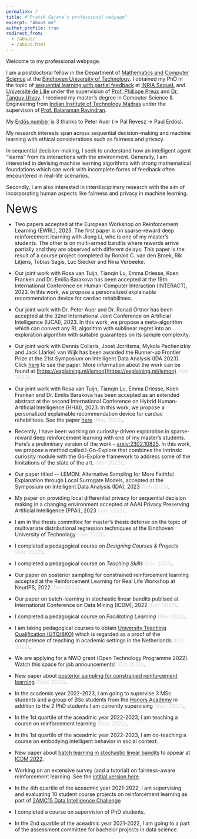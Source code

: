 ```yaml
---
permalink: /
title: #"Pratik Gajane's professional webpage"
excerpt: "About me"
author_profile: true
redirect_from: 
  - /about/
  - /about.html
---
```


Welcome to my professional webpage.

I am a postdoctoral fellow in the Department of [Mathematics and Computer Science](https://www.tue.nl/en/our-university/departments/mathematics-and-computer-science/) at the [Eindhoven University of Technology](https://www.tue.nl/en/). I obtained my PhD in the topic of [sequential learning with partial feedback](https://lilloa.univ-lille.fr/handle/20.500.12210/23555?locale-attribute=en) at [INRIA SequeL](https://team.inria.fr/sequel/) and [Université de Lille](https://www.univ-lille.fr/) under the supervision of [Prof. Philippe Preux](https://philippe-preux.github.io/) and [Dr. Tanguy Urvoy](https://www.linkedin.com/in/tanguy22/). I received my master’s degree in Computer Science & Engineering from [Indian Institute of Technology Madras](https://www.iitm.ac.in/) under the supervison of [Prof. Balaraman Ravindran](https://rbcdsai.iitm.ac.in/people/b-ravindran/).

My [Erdös number](https://www.oakland.edu/enp/) is 3 thanks to Peter Auer (-> Pal Revesz -> Paul Erdös).

My research interests span across sequential decision-making and machine learning with ethical considerations such as fairness and privacy.

In sequential decision-making, I seek to understand how an intelligent agent “learns” from its interactions with the environment. Generally, I am interested in devising machine learning algorithms with strong mathematical foundations which can work with incomplete forms of feedback often encountered in real-life scenarios. 

Secondly, I am also interested in interdisciplinary research with the aim of incorporating human aspects like fairness and privacy in machine learning.

<font size = 6> News </font>
* Two papers accepted at the European Workshop on Reinforcement Learning (EWRL), 2023. The first paper is on sparse-reward deep reinforcement learning with Jiong Li, who is one of my master’s students. The other is on multi-armed bandits where rewards arrive partially and they are observed with different delays. This paper is the result of a course project completed by Ronald C. van den Broek, Rik Litjens, Tobias Sagis, Luc Siecker and Nina Verbeeke.
  
* Our joint work with Rosa van Tuijn, Tianqin Lu, Emma Driesse, Koen Franken and Dr. Emilia Barakova has been accepted at the 19th International Conference on Human-Computer Interaction (INTERACT), 2023. In this work, we propose a personalized explainable recommendation device for cardiac rehabilitees.
* Our joint work with Dr. Peter Auer and Dr. Ronad Ortner has been accepted at the 32nd International Joint Conference on Artificial Intelligence (IJCAI), 2023. In this work, we propose a meta-algorithm which can convert any RL algorithm with sublinear regret into an exploration algorithm with suitable guarantees on its sample complexity.
* Our joint work with Dennis Collaris, Joost Jorritsma, Mykola Pechenizkiy and Jack (Jarke) van Wijk has been awarded the Runner-up Frontier Prize at the 21st Symposium on Intelligent Data Analysis (IDA 2023). Click [here](https://link.springer.com/chapter/10.1007/978-3-031-30047-9_7) to see the paper. More information about the work can be found at [https://explaining.ml/lemon](https://explaining.ml/lemon) <span style="color:lightgray"> (Apr 2023)</span>.
* Our joint work with Rosa van Tuijn, Tianqin Lu, Emma Driesse, Koen Franken and Dr. Emilia Barakova has been accepted as an extended abstract at the second International Conference on Hybrid Human-Artificial Intelligence (HHAI), 2023. In this work, we propose a personalized explainable recommendation device for cardiac rehabilitees. See the paper [here](https://pratikgajane.github.io/files/WeHeart.pdf) <span style="color:lightgray"> (May 2023)</span>.
* Recently, I have been working on curiosity-driven exploration in sparse-reward deep reinforcement learning with one of my master’s students. Here’s a preliminary version of the work – [arxiv:2302.10825](https://arxiv.org/abs/2302.10825). In this work, we propose a method called I-Go-Explore that combines the intrinsic curiosity module with the Go-Explore framework to address some of the limitations of the state of the art. <span style="color:lightgray"> (Mar 2023)</span>.
* Our paper titled -- LEMON: Alternative Sampling for More Faithful Explanation through Local Surrogate Models, accepted at the Symposium on Intelligent Data Analysis (IDA), 2023 <span style="color:lightgray"> (Feb 2023)</span>.
* My paper on providing local differential privacy for sequential decision making in a changing environment accepted at AAAI Privacy
Preserving Artificial Intelligence (PPAI), 2023 <span style="color:lightgray"> (Jan 2023)</span>.
* I am in the thesis committee for master’s thesis defense on the topic of multivariate distributional regression techniques at the Eindhoven University of Technology <span style="color:lightgray"> (Jan 2023)</span>.
* I completed a pedagogical course on _Designing Courses & Projects_ <span style="color:lightgray"> (Dec 2022)</span>.
* I completed a pedagogical course on _Teaching Skills_ <span style="color:lightgray"> (Dec 2022)</span>.
* Our paper on posterior sampling for constrained reinforcement learning accepted at the Reinforcement Learning for Real Life Workshop at NeurIPS,
2022 <span style="color:lightgray"> (Dec 2022)</span>.
* Our paper on batch-learning in stochastic linear bandits publised at International Conference on Data Mining (ICDM), 2022 <span style="color:lightgray">(Dec 2022)</span>.
* I completed a pedagogical course on _Facilitating Learning_ <span style="color:lightgray"> (Nov 2022)</span>.
* I am taking pedagogical courses to obtain [University Teaching Qualification (UTQ/BKO)](https://www.universiteitenvannederland.nl/files/documenten/Domeinen/Onderwijs/WUO%20Rapport%20BKO%20NL%202016.pdf) which is regarded as a proof of the competence of teaching in academic settings in the Netherlands <span style="color:lightgray">(Oct 2022)</span>.
* We are applying for a NWO grant (Open Technology Programme 2022). Watch this space for job announcements! <span style="color:lightgray">(Oct 2022)</span>.
* New paper about [posterior sampling for constrained reinforcement learning](https://arxiv.org/abs/2209.03596v1) <span style="color:lightgray">(Sept 2022)</span>.
* In the academic year 2022-2023, I am going to supervise 3 MSc students and a group of BSc students from the [Honors Academy](https://www.tue.nl/en/education/bachelor-college/honors-academy/) in addition to the 2 PhD students I am currently supervising <span style="color:lightgray">(Sept 2022)</span>.
* In the 1st quartile of the aceadmic year 2022-2023, I am teaching a course on reinforcement learning <span style="color:lightgray">(Sept 2022)</span>.  
* In the 1st quartile of the aceadmic year 2022-2023, I am co-teaching a course on embodying intelligent behavior in social context.
* New paper about [batch learning in stochastic linear bandits](https://arxiv.org/abs/2202.06657) to appear at [ICDM 2022](https://icdm22.cse.usf.edu/).
* Working on an extensive survey (and a tutorial) on fairness-aware reinforcement learning. See the [intitial version here](https://arxiv.org/abs/2205.10032).
* In the 4th quartile of the aceadmic year 2021-2022, I am supervising and evaluating 10 student course projects on reinforcement learning as part of [2AMC15 Data Intelligence Challenge](https://educationguide.tue.nl/programs/bachelor-college/use-learning-trajectory/data-challenges/) 
* I completed a course on supervision of PhD students.
* In the 2nd quartile of the aceadmic year 2021-2022, I am going to a part of the assessment committee for bachelor projects in data science.

